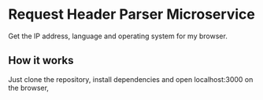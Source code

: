 # Request Header Parser Microservice

Get the IP address, language and operating system for my browser.

## How it works

Just clone the repository, install dependencies and open localhost:3000 on the browser,